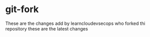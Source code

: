 # git-fork

These are the changes add by learncloudevsecops who forked thi repository
these are the latest changes 
